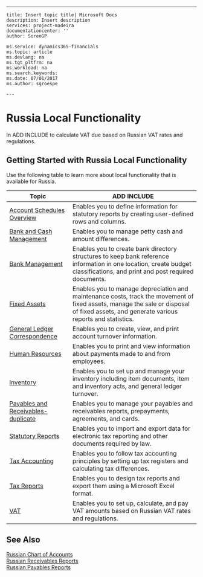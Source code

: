 ---
    title: Insert topic title| Microsoft Docs
    description: Insert description
    services: project-madeira
    documentationcenter: ''
    author: SorenGP

    ms.service: dynamics365-financials
    ms.topic: article
    ms.devlang: na
    ms.tgt_pltfrm: na
    ms.workload: na
    ms.search.keywords:
    ms.date: 07/01/2017
    ms.author: sgroespe

    ---
# Russia Local Functionality
In ADD INCLUDE<!--[!INCLUDE[navnow](../../includes/navnow_md.md)]--> to calculate VAT due based on Russian VAT rates and regulations.  
  
## Getting Started with Russia Local Functionality  
 Use the following table to learn more about local functionality that is available for Russia.  
  
|Topic|ADD INCLUDE<!--[!INCLUDE[bp_tabledescription](../../includes/bp_tabledescription_md.md)]-->|  
|-----------|---------------------------------------|  
|[Account Schedules Overview](../account-schedules-overview.md)|Enables you to define information for statutory reports by creating user-defined rows and columns.|  
|[Bank and Cash Management](../bank-and-cash-management.md)|Enables you to manage petty cash and amount differences.|  
|[Bank Management](../bank-management.md)|Enables you to create bank directory structures to keep bank reference information in one location, create budget classifications, and print and post required documents.|  
|[Fixed Assets](../fixed-assets.md)|Enables you to manage depreciation and maintenance costs, track the movement of fixed assets, manage the sale or disposal of fixed assets, and generate various reports and statistics.|  
|[General Ledger Correspondence](../general-ledger-correspondence.md)|Enables you to create, view, and print account turnover information.|  
|[Human Resources](../human-resources.md)|Enables you to print and view information about payments made to and from employees.|  
|[Inventory](../inventory.md)|Enables you to set up and manage your inventory including item documents, item and inventory acts, and general ledger turnover.|  
|[Payables and Receivables-duplicate](../payables-and-receivables-duplicate.md)|Enables you to manage your payables and receivables reports, prepayments, agreements, and cards.|  
|[Statutory Reports](../statutory-reports.md)|Enables you to import and export data for electronic tax reporting and other documents required by law.|  
|[Tax Accounting](../tax-accounting.md)|Enables you to follow tax accounting principles by setting up tax registers and calculating tax differences.|  
|[Tax Reports](assetId:///e42ca8e7-1cee-4fb8-9f71-e596f29cabc3)|Enables you to design tax reports and export them using a Microsoft Excel format.|  
|[VAT](../vat.md)|Enables you to set up, calculate, and pay VAT amounts based on Russian VAT rates and regulations.|  
  
## See Also  
 [Russian Chart of Accounts](../russian-chart-of-accounts.md)   
 [Russian Receivables Reports](../russian-receivables-reports.md)   
 [Russian Payables Reports](../russian-payables-reports.md)